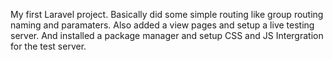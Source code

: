 My first Laravel project. Basically did some simple routing like group routing naming and paramaters. Also added a view pages and setup a live testing server. And installed a package manager and setup CSS and JS Intergration for the test server.
